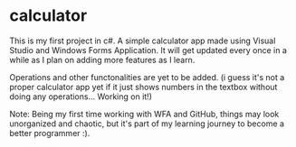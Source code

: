# calculator
This is my first project in c#. A simple calculator app made using Visual Studio and Windows Forms Application.
It will get updated every once in a while as I plan on adding more features as I learn. 

Operations and other functonalities are yet to be added. (i guess it's not a proper calculator app yet if it just shows numbers in the 
textbox without doing any operations... Working on it!)

Note: Being my first time working with WFA and GitHub, things may look unorganized and chaotic, but it's part of my learning journey 
to become a better programmer :).
